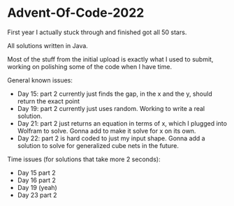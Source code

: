 # Advent-Of-Code-2022

First year I actually stuck through and finished got all 50 stars. 

All solutions written in Java.

Most of the stuff from the initial upload is exactly what I used to submit, working on polishing some of the code when I have time.

General known issues:
- Day 15: part 2 currently just finds the gap, in the x and the y, should return the exact point
- Day 19: part 2 currently just uses random. Working to write a real solution.
- Day 21: part 2 just returns an equation in terms of x, which I plugged into Wolfram to solve. Gonna add to make it solve for x on its own.
- Day 22: part 2 is hard coded to just my input shape. Gonna add a solution to solve for generalized cube nets in the future.

Time issues (for solutions that take more 2 seconds):
- Day 15 part 2
- Day 16 part 2 
- Day 19 (yeah)
- Day 23 part 2
